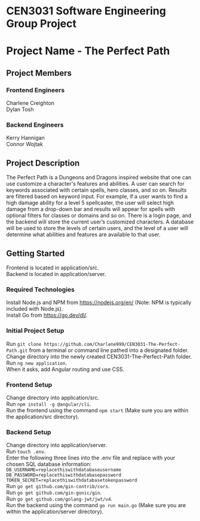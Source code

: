 # CEN3031 Software Engineering Group Project

# Project Name - The Perfect Path

## Project Members
### Frontend Engineers            
Charlene Creighton                   
Dylan Tosh             

### Backend Engineers            
Kerry Hannigan             
Connor Wojtak         

## Project Description
The Perfect Path is a Dungeons and Dragons inspired website that one can use customize a character's features and abilities. A user can search for keywords associated with certain spells, hero classes, and so on. Results are filtered based on keyword input. For example, if a user wants to find a high damage ability for a level 5 spellcaster, the user will select high damage from a drop-down bar and results will appear for spells with optional filters for classes or domains and so on. There is a login page, and the backend will store the current user’s customized characters. A database will be used to store the levels of certain users, and the level of a user will determine what abilities and features are available to that user.

## Getting Started
Frontend is located in application/src.            
Backend is located in application/server.            

### Required Technologies            
Install Node.js and NPM from https://nodejs.org/en/ (Note: NPM is typically included with Node.js).            
Install Go from https://go.dev/dl/.            

### Initial Project Setup            
Run `git clone https://github.com/Charlene999/CEN3031-The-Perfect-Path.git` from a terminal or command line pathed into a designated folder.            
Change directory into the newly created CEN3031-The-Perfect-Path folder.            
Run `ng new application`.            
	When it asks, add Angular routing and use CSS.            

### Frontend Setup            
Change directory into application/src.            
Run `npm install -g @angular/cli`.            
Run the frontend using the command `npm start` (Make sure you are within the application/src directory).            
            
### Backend Setup            
Change directory into application/server.            
Run `touch .env`.            
Enter the following three lines into the .env file and replace with your chosen SQL database information:            
  `DB_USERNAME=replacethiswithdatabaseusername`            
  `DB_PASSWORD=replacethiswithdatabasepassword`            
  `TOKEN_SECRET=replacethiswithdatabasetokenpassword`            
Run `go get github.com/gin-contrib/cors`.            
Run `go get github.com/gin-gonic/gin`.            
Run `go get github.com/golang-jwt/jwt/v4`.            
Run the backend using the command `go run main.go` (Make sure you are within the application/server directory).            

